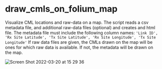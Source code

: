 # draw_cmls_on_folium_map
Visualize CML locations and raw-data on a map.
The script reads a csv metadata file, and additional raw-data files (optional) and creates and html file.
The metadata file must include the following column names:
`'Link ID', 'Rx Site Latitude', 'Tx Site Latitude', 'Rx Site Longitude', 'Tx Site Longitude'`
If raw data files are given, the CMLs drawn on the map will be ones for which raw data is available.
If not, the metadata will be drawn on the map. 

![Screen Shot 2022-03-20 at 15 29 36](https://user-images.githubusercontent.com/60098219/159164695-42601a5c-3e18-47fd-9860-f2f7827f14c3.png)
